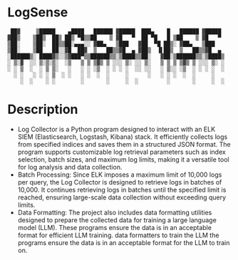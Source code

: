 # LogSense

```
 ██▓     ▒█████    ▄████   ██████ ▓█████  ███▄    █   ██████ ▓█████ 
▓██▒    ▒██▒  ██▒ ██▒ ▀█▒▒██    ▒ ▓█   ▀  ██ ▀█   █ ▒██    ▒ ▓█   ▀ 
▒██░    ▒██░  ██▒▒██░▄▄▄░░ ▓██▄   ▒███   ▓██  ▀█ ██▒░ ▓██▄   ▒███   
▒██░    ▒██   ██░░▓█  ██▓  ▒   ██▒▒▓█  ▄ ▓██▒  ▐▌██▒  ▒   ██▒▒▓█  ▄ 
░██████▒░ ████▓▒░░▒▓███▀▒▒██████▒▒░▒████▒▒██░   ▓██░▒██████▒▒░▒████▒
░ ▒░▓  ░░ ▒░▒░▒░  ░▒   ▒ ▒ ▒▓▒ ▒ ░░░ ▒░ ░░ ▒░   ▒ ▒ ▒ ▒▓▒ ▒ ░░░ ▒░ ░
░ ░ ▒  ░  ░ ▒ ▒░   ░   ░ ░ ░▒  ░ ░ ░ ░  ░░ ░░   ░ ▒░░ ░▒  ░ ░ ░ ░  ░
  ░ ░   ░ ░ ░ ▒  ░ ░   ░ ░  ░  ░     ░      ░   ░ ░ ░  ░  ░     ░   
    ░  ░    ░ ░        ░       ░     ░  ░         ░       ░     ░  ░                                                                 
```

# Description

- Log Collector is a Python program designed to interact with an ELK SIEM (Elasticsearch, Logstash, Kibana) stack. It efficiently collects logs from specified indices and saves them in a structured JSON format. The program supports customizable log retrieval parameters such as index selection, batch sizes, and maximum log limits, making it a versatile tool for log analysis and data collection.
- Batch Processing: Since ELK imposes a maximum limit of 10,000 logs per query, the Log Collector is designed to retrieve logs in batches of 10,000. It continues retrieving logs in batches until the specified limit is reached, ensuring large-scale data collection without exceeding query limits.
- Data Formatting: The project also includes data formatting utilities designed to prepare the collected data for training a large language model (LLM). These programs ensure the data is in an acceptable format for efficient LLM training. data formatters to train the LLM the programs ensure the data is in an acceptable format for the LLM to train on.